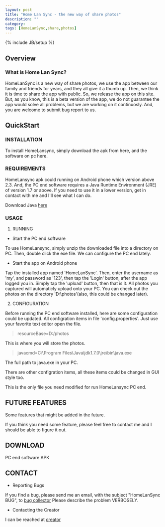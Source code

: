 ```yaml
---
layout: post
title: "Home Lan Sync - the new way of share photos"
description: ""
category: 
tags: [HomeLanSync,share,photos]
---
```

{% include JB/setup %}

## Overview

### What is Home Lan Sync?

HomeLanSync is a new way of share photos, we use the app between our family and friends for years, and they all give it a thumb up. Then, we think it is time to share the app with public. So, we release the app on this site. But, as you know, this is a beta version of the app, we do not guarantee the app would solve all problems, but we are working on it continuosly. And, you are welcome to submit bug report to us.

## QuickStart

### INSTALLATION

To install HomeLansync, simply download the apk from here, and the software on pc here.

### REQUIREMENTS

HomeLansync apk could running on Android phone which version above 2.3.
And, the PC end software requires a Java Runtime Environment (JRE) of version 1.7 or above. If you need to use it in a lower version, get in contact with me and I'll see what I can do.

Download Java [here](http://java.com/)

### USAGE

1. RUNNING

- Start the PC end software

To use HomeLansync, simply unzip the downloaded file  into a directory on PC. Then, double click the exe file.
We can configure the PC end lately.

- Start the app on Android phone

Tap the installed app named 'HomeLanSync'. Then, enter the username as 'my', and password as '123', then tap the 'Login' button, after the app logged you in. Simply tap the 'upload' button, then that is it. All photos you captured will automaticly upload onto your PC. You can check out the photos on the directory 'D:\photos'(also, this could be changed later).


2. CONFIGURATION
   
Before running the PC end software installed, here are some configuration could be updated. All configration items in file 'config.properties'. Just use your favorite text editor open the file.

>resourceBase=D\:/photos

This is where you will store the photos.

>javacmd=C\:\\Program Files\\Java\\jdk1.7.0\\jre\\bin\\java.exe

The full path to java.exe in your PC.

There are other configration items, all these items could be changed in GUI style too.

This is the only file you need modified for run HomeLansync PC end.


## FUTURE FEATURES

Some features that might be added in the future.

If you think you need some feature, please feel free to contact me and I should be able to figure it out.

## DOWNLOAD

PC end software
APK

## CONTACT

- Reporting Bugs 

If you find a bug, please send me an email, with the subject "HomeLanSync BUG", to [bug collector](mailto:jasen.yin@gmail.com)
Please describe the problem VERBOSELY.

 - Contacting the Creator 

I can be reached at [creator](mailto:jasen.yin@gmail.com)
